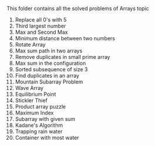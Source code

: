 This folder contains all the solved problems of Arrays topic

1) Replace all 0's with 5
2) Third largest number
3) Max and Second Max
4) Minimum distance between two numbers
5) Rotate Array
6) Max sum path in two arrays
7) Remove duplicates in small prime array
8) Max sum in the configuration
9) Sorted subsequence of size 3
10) Find duplicates in an array
11) Mountain Subarray Problem
12) Wave Array
13) Equilibrium Point
14) Stickler Thief
15) Product array puzzle
16) Maximum Index
17) Subarray with given sum
18) Kadane's Algorithm
19) Trapping rain water
20) Container with most water
